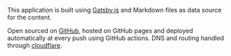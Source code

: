 This application is built using [Gatsby.js](https://www.gatsbyjs.org/) and Markdown files as data source for the content.

Open sourced on [GitHub](https://github.com/ricca509/ricca509.github.io), hosted on GitHub pages and deployed automatically at every push using GitHub actions. DNS and routing handled through [cloudflare](https://www.cloudflare.com/).
